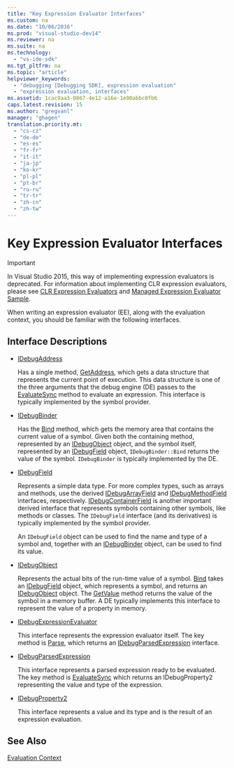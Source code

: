 ```yaml
---
title: "Key Expression Evaluator Interfaces"
ms.custom: na
ms.date: "10/06/2016"
ms.prod: "visual-studio-dev14"
ms.reviewer: na
ms.suite: na
ms.technology: 
  - "vs-ide-sdk"
ms.tgt_pltfrm: na
ms.topic: "article"
helpviewer_keywords: 
  - "debugging [Debugging SDK], expression evaluation"
  - "expression evaluation, interfaces"
ms.assetid: 1cac9aa3-0867-4e12-a16e-1e90abbc0fb6
caps.latest.revision: 15
ms.author: "gregvanl"
manager: "ghogen"
translation.priority.mt: 
  - "cs-cz"
  - "de-de"
  - "es-es"
  - "fr-fr"
  - "it-it"
  - "ja-jp"
  - "ko-kr"
  - "pl-pl"
  - "pt-br"
  - "ru-ru"
  - "tr-tr"
  - "zh-cn"
  - "zh-tw"
---
```

# Key Expression Evaluator Interfaces
> [!IMPORTANT]
>  In Visual Studio 2015, this way of implementing expression evaluators is deprecated. For information about implementing CLR expression evaluators, please see [CLR Expression Evaluators](https://github.com/Microsoft/ConcordExtensibilitySamples/wiki/CLR-Expression-Evaluators) and [Managed Expression Evaluator Sample](https://github.com/Microsoft/ConcordExtensibilitySamples/wiki/Managed-Expression-Evaluator-Sample).  
  
 When writing an expression evaluator (EE), along with the evaluation context, you should be familiar with the following interfaces.  
  
## Interface Descriptions  
  
-   [IDebugAddress](../extensibility/idebugaddress.md)  
  
     Has a single method, [GetAddress](../extensibility/idebugaddress--getaddress.md), which gets a data structure that represents the current point of execution. This data structure is one of the three arguments that the debug engine (DE) passes to the [EvaluateSync](../extensibility/idebugparsedexpression--evaluatesync.md) method to evaluate an expression. This interface is typically implemented by the symbol provider.  
  
-   [IDebugBinder](../extensibility/idebugbinder.md)  
  
     Has the [Bind](../extensibility/idebugbinder--bind.md) method, which gets the memory area that contains the current value of a symbol. Given both the containing method, represented by an [IDebugObject](../extensibility/idebugobject.md) object, and the symbol itself, represented by an [IDebugField](../extensibility/idebugfield.md) object, `IDebugBinder::Bind` returns the value of the symbol. `IDebugBinder` is typically implemented by the DE.  
  
-   [IDebugField](../extensibility/idebugfield.md)  
  
     Represents a simple data type. For more complex types, such as arrays and methods, use the derived [IDebugArrayField](../extensibility/idebugarrayfield.md) and [IDebugMethodField](../extensibility/idebugmethodfield.md) interfaces, respectively. [IDebugContainerField](../extensibility/idebugcontainerfield.md) is another important derived interface that represents symbols containing other symbols, like methods or classes. The `IDebugField` interface (and its derivatives) is typically implemented by the symbol provider.  
  
     An `IDebugField` object can be used to find the name and type of a symbol and, together with an [IDebugBinder](../extensibility/idebugbinder.md) object, can be used to find its value.  
  
-   [IDebugObject](../extensibility/idebugobject.md)  
  
     Represents the actual bits of the run-time value of a symbol. [Bind](../extensibility/idebugbinder--bind.md) takes an [IDebugField](../extensibility/idebugfield.md) object, which represents a symbol, and returns an [IDebugObject](../extensibility/idebugobject.md) object. The [GetValue](../extensibility/idebugobject--getvalue.md) method returns the value of the symbol in a memory buffer. A DE typically implements this interface to represent the value of a property in memory.  
  
-   [IDebugExpressionEvaluator](../extensibility/idebugexpressionevaluator.md)  
  
     This interface represents the expression evaluator itself. The key method is [Parse](../extensibility/idebugexpressionevaluator--parse.md), which returns an [IDebugParsedExpression](../extensibility/idebugparsedexpression.md) interface.  
  
-   [IDebugParsedExpression](../extensibility/idebugparsedexpression.md)  
  
     This interface represents a parsed expression ready to be evaluated. The key method is [EvaluateSync](../extensibility/idebugparsedexpression--evaluatesync.md) which returns an IDebugProperty2 representing the value and type of the expression.  
  
-   [IDebugProperty2](../extensibility/idebugproperty2.md)  
  
     This interface represents a value and its type and is the result of an expression evaluation.  
  
## See Also  
 [Evaluation Context](../extensibility/evaluation-context.md)